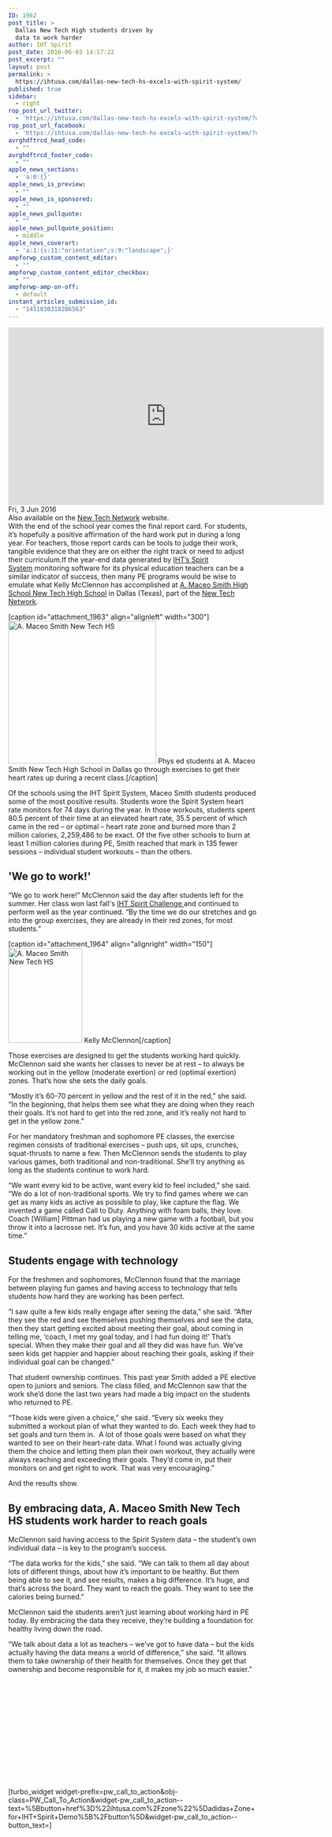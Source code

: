 ```yaml
---
ID: 1962
post_title: >
  Dallas New Tech High students driven by
  data to work harder
author: IHT Spirit
post_date: 2016-06-03 14:17:22
post_excerpt: ""
layout: post
permalink: >
  https://ihtusa.com/dallas-new-tech-hs-excels-with-spirit-system/
published: true
sidebar:
  - right
rop_post_url_twitter:
  - 'https://ihtusa.com/dallas-new-tech-hs-excels-with-spirit-system/?utm_source=ReviveOldPost&utm_medium=social&utm_campaign=ReviveOldPost'
rop_post_url_facebook:
  - 'https://ihtusa.com/dallas-new-tech-hs-excels-with-spirit-system/?utm_source=ReviveOldPost&utm_medium=social&utm_campaign=ReviveOldPost'
avrghdftrcd_head_code:
  - ""
avrghdftrcd_footer_code:
  - ""
apple_news_sections:
  - 'a:0:{}'
apple_news_is_preview:
  - ""
apple_news_is_sponsored:
  - ""
apple_news_pullquote:
  - ""
apple_news_pullquote_position:
  - middle
apple_news_coverart:
  - 'a:1:{s:11:"orientation";s:9:"landscape";}'
ampforwp_custom_content_editor:
  - ""
ampforwp_custom_content_editor_checkbox:
  - ""
ampforwp-amp-on-off:
  - default
instant_articles_submission_id:
  - "1451030318286563"
---
```

<iframe src="https://player.vimeo.com/video/139074228" width="640" height="360" frameborder="0"></iframe>

<article>Fri, 3 Jun 2016</article><article></article><article>Also available on the <a href="https://www.newtechnetwork.org/news/spirit-system-success-maceo-smith-new-tech-high-data-drives-students-work-harder" target="_blank" rel="noopener noreferrer">New Tech Network</a> website.</article><article></article><article>With the end of the school year comes the final report card. For students, it’s hopefully a positive affirmation of the hard work put in during a long year. For teachers, those report cards can be tools to judge their work, tangible evidence that they are on either the right track or need to adjust their curriculum.If the year-end data generated by <a href="http://www.ihtusa.com/spirit-system" target="_blank" rel="noopener noreferrer">IHT’s Spirit System</a> monitoring software for its physical education teachers can be a similar indicator of success, then many PE programs would be wise to emulate what Kelly McClennon has accomplished at <a href="http://www.dallasisd.org/domain/12376" target="_blank" rel="noopener noreferrer">A. Maceo Smith High School New Tech High School</a> in Dallas (Texas), part of the <a href="http://www.NewTechNetwork.org" target="_blank" rel="noopener noreferrer">New Tech Network</a>. <!--more-->

[caption id="attachment_1963" align="alignleft" width="300"]<a href="https://ihtusa.com/wp-content/uploads/2016/06/IMG_5002.jpg"><img class="wp-image-1963 size-medium" src="https://ihtusa.com/wp-content/uploads/2016/06/IMG_5002-300x289.jpg" alt="A. Maceo Smith New Tech HS" width="300" height="289" /></a> Phys ed students at A. Maceo Smith New Tech High School in Dallas go through exercises to get their heart rates up during a recent class.[/caption]

Of the schools using the IHT Spirit System, Maceo Smith students produced some of the most positive results. Students wore the Spirit System heart rate monitors for 74 days during the year. In those workouts, students spent 80.5 percent of their time at an elevated heart rate, 35.5 percent of which came in the red – or optimal – heart rate zone and burned more than 2 million calories, 2,259,486 to be exact. Of the five other schools to burn at least 1 million calories during PE, Smith reached that mark in 135 fewer sessions – individual student workouts – than the others.
<h2>'We go to work!'</h2>
“We go to work here!” McClennon said the day after students left for the summer. Her class won last fall's <a href="https://ihtusa.com/adidas-spirit-challenge/leaderboard" target="_blank" rel="noopener noreferrer">IHT Spirit Challenge </a>and continued to perform well as the year continued. “By the time we do our stretches and go into the group exercises, they are already in their red zones, for most students.”

[caption id="attachment_1964" align="alignright" width="150"]<a href="https://ihtusa.com/wp-content/uploads/2016/06/P1050221-KellyM.jpg"><img class="wp-image-1964 size-full" src="https://ihtusa.com/wp-content/uploads/2016/06/P1050221-KellyM.jpg" alt="A. Maceo Smith New Tech HS" width="150" height="192" /></a> Kelly McClennon[/caption]

Those exercises are designed to get the students working hard quickly. McClennon said she wants her classes to never be at rest – to always be working out in the yellow (moderate exertion) or red (optimal exertion) zones. That’s how she sets the daily goals.

“Mostly it’s 60-70 percent in yellow and the rest of it in the red,” she said. “In the beginning, that helps them see what they are doing when they reach their goals. It’s not hard to get into the red zone, and it’s really not hard to get in the yellow zone.”

For her mandatory freshman and sophomore PE classes, the exercise regimen consists of traditional exercises – push ups, sit ups, crunches, squat-thrusts to name a few. Then McClennon sends the students to play various games, both traditional and non-traditional. She’ll try anything as long as the students continue to work hard.

“We want every kid to be active, want every kid to feel included,” she said. “We do a lot of non-traditional sports. We try to find games where we can get as many kids as active as possible to play, like capture the flag. We invented a game called Call to Duty. Anything with foam balls, they love. Coach [William] Pittman had us playing a new game with a football, but you throw it into a lacrosse net. It’s fun, and you have 30 kids active at the same time.”
<h2>Students engage with technology</h2>
For the freshmen and sophomores, McClennon found that the marriage between playing fun games and having access to technology that tells students how hard they are working has been perfect.

“I saw quite a few kids really engage after seeing the data,” she said. “After they see the red and see themselves pushing themselves and see the data, then they start getting excited about meeting their goal, about coming in telling me, ‘coach, I met my goal today, and I had fun doing it!’ That’s special. When they make their goal and all they did was have fun. We’ve seen kids get happier and happier about reaching their goals, asking if their individual goal can be changed.”

That student ownership continues. This past year Smith added a PE elective open to juniors and seniors. The class filled, and McClennon saw that the work she’d done the last two years had made a big impact on the students who returned to PE.

“Those kids were given a choice,” she said. “Every six weeks they submitted a workout plan of what they wanted to do. Each week they had to set goals and turn them in.  A lot of those goals were based on what they wanted to see on their heart-rate data. What I found was actually giving them the choice and letting them plan their own workout, they actually were always reaching and exceeding their goals. They’d come in, put their monitors on and get right to work. That was very encouraging.”

And the results show.
<h2>By embracing data, A. Maceo Smith New Tech HS students work harder to reach goals</h2>
McClennon said having access to the Spirit System data – the student’s own individual data – is key to the program’s success.

“The data works for the kids,” she said. “We can talk to them all day about lots of different things, about how it’s important to be healthy. But them being able to see it, and see results, makes a big difference. It’s huge, and that’s across the board. They want to reach the goals. They want to see the calories being burned.”

McClennon said the students aren’t just learning about working hard in PE today. By embracing the data they receive, they’re building a foundation for healthy living down the road.

“We talk about data a lot as teachers – we’ve got to have data – but the kids actually having the data means a world of difference,” she said. “It allows them to take ownership of their health for themselves. Once they get that ownership and become responsible for it, it makes my job so much easier.”

</article>&nbsp;

&nbsp;

&nbsp;

&nbsp;

&nbsp;

&nbsp;

&nbsp;

[turbo_widget widget-prefix=pw_call_to_action&obj-class=PW_Call_To_Action&widget-pw_call_to_action--text=%5Bbutton+href%3D%22ihtusa.com%2Fzone%22%5Dadidas+Zone+for+IHT+Spirit+Demo%5B%2Fbutton%5D&widget-pw_call_to_action--button_text=]

&nbsp;

&nbsp;

&nbsp;

&nbsp;

&nbsp;

&nbsp;

&nbsp;

&nbsp;